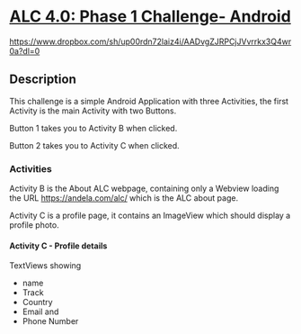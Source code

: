 # [ALC 4.0: Phase 1 Challenge- Android](https://github.com/ChukukaOchon/ALC4.0)

<https://www.dropbox.com/sh/up00rdn72laiz4i/AADvgZJRPCjJVvrrkx3Q4wr0a?dl=0>

## Description

This challenge is a simple Android Application with three Activities,
the first Activity is the main Activity with two Buttons.

Button 1 takes you to Activity B when clicked.

Button 2 takes you to Activity C when clicked.

### Activities

Activity B is the About ALC webpage,
containing only a Webview loading the URL <https://andela.com/alc/>
which is the ALC about page.

Activity C is a profile page,
it contains an ImageView which should display a profile photo.

#### Activity C - Profile details

TextViews showing

- name
- Track
- Country
- Email and
- Phone Number